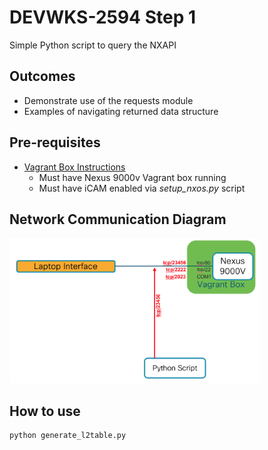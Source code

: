 # DEVWKS-2594 Step 1

Simple Python script to query the NXAPI

## Outcomes

- Demonstrate use of the requests module
- Examples of navigating returned data structure

## Pre-requisites

- [Vagrant Box Instructions](../../n9kv/README.md)
  - Must have Nexus 9000v Vagrant box running
  - Must have iCAM enabled via *setup_nxos.py* script

## Network Communication Diagram

<img src='images/Step01-Network-Communication.png' width='400px'>

## How to use

    python generate_l2table.py
